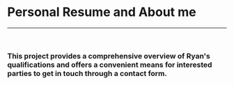 <h1>Personal Resume and About me</h1>
<hr>
<br>
<h3>This project provides a comprehensive overview of Ryan's qualifications and offers a convenient means for interested parties to get in touch through a contact form.</h3>
